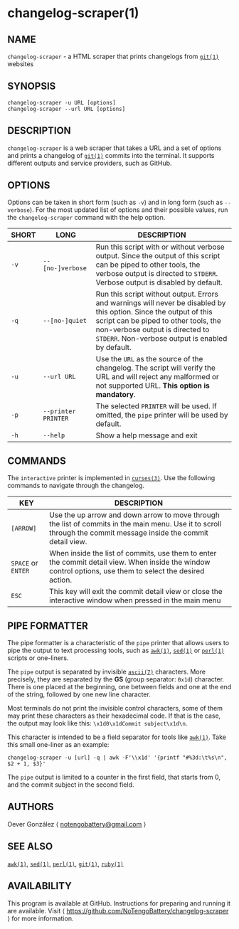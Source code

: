 # changelog-scraper(1)

## NAME
`changelog-scraper` - a HTML scraper that prints changelogs from [`git(1)`](https://linux.die.net/man/1/git) websites

## SYNOPSIS
```shell
changelog-scraper -u URL [options]
changelog-scraper --url URL [options]
```

## DESCRIPTION
`changelog-scraper` is a web scraper that takes a URL and a set of options and prints a changelog of [`git(1)`](https://linux.die.net/man/1/git) commits into the terminal. It supports different outputs and service providers, such as GitHub.

## OPTIONS
Options can be taken in short form (such as `-v`) and in long form (such as `--verbose`). For the most updated list of options and their possible values, run the `changelog-scraper` command with the help option.

|SHORT|LONG|DESCRIPTION|
|-|-|-|
|`-v`|`--[no-]verbose`|Run this script with or without verbose output. Since the output of this script can be piped to other tools, the verbose output is directed to `STDERR`. Verbose output is disabled by default.|
|`-q`|`--[no-]quiet`|Run this script without output. Errors and warnings will never be disabled by this option. Since the output of this script can be piped to other tools, the non-verbose output is directed to `STDERR`. Non-verbose output is enabled by default.|
|`-u`|`--url URL`|Use the `URL` as the source of the changelog. The script will verify the URL and will reject any malformed or not supported URL. **This option is mandatory**.|
|`-p`|`--printer PRINTER`|The selected `PRINTER` will be used. If omitted, the `pipe` printer will be used by default.
|`-h`|`--help`|Show a help message and exit|

## COMMANDS
The `interactive` printer is implemented in [`curses(3)`](https://linux.die.net/man/3/curses). Use the following commands to navigate through the changelog.

|KEY|DESCRIPTION|
|-|-|
|`[ARROW]`|Use the up arrow and down arrow to move through the list of commits in the main menu. Use it to scroll through the commit message inside the commit detail view.|
|`SPACE` or `ENTER`|When inside the list of commits, use them to enter the commit detail view. When inside the window control options, use them to select the desired action.|
|`ESC`|This key will exit the commit detail view or close the interactive window when pressed in the main menu|

## PIPE FORMATTER
The pipe formatter is a characteristic of the `pipe` printer that allows users to pipe the output to text processing tools, such as [`awk(1)`](https://linux.die.net/man/1/awk), [`sed(1)`](https://linux.die.net/man/1/sed) or [`perl(1)`](https://linux.die.net/man/1/perl) scripts or one-liners.

The `pipe` output is separated by invisible [`ascii(7)`](https://linux.die.net/man/7/ascii) characters. More precisely, they are separated by the **GS** (group separator: `0x1d`) character. There is one placed at the beginning, one between fields and one at the end of the string, followed by one new line character.

Most terminals do not print the invisible control characters, some of them may print these characters as their hexadecimal code. If that is the case, the output may look like this: `\x1d0\x1dCommit subject\x1d\n`.

This character is intended to be a field separator for tools like [`awk(1)`](https://linux.die.net/man/1/awk). Take this small one-liner as an example:
```shell
changelog-scraper -u [url] -q | awk -F'\\x1d' '{printf "#%3d:\t%s\n", $2 + 1, $3}'
```

The `pipe` output is limited to a counter in the first field, that starts from 0, and the commit subject in the second field.

## AUTHORS
Oever González ⟨ notengobattery@gmail.com ⟩

## SEE ALSO
[`awk(1)`](https://linux.die.net/man/1/awk), [`sed(1)`](https://linux.die.net/man/1/sed), [`perl(1)`](https://linux.die.net/man/1/perl), [`git(1)`](https://linux.die.net/man/1/git), [`ruby(1)`](https://linux.die.net/man/1/ruby)

## AVAILABILITY
This program is available at GitHub. Instructions for preparing and running it are available. Visit ⟨ https://github.com/NoTengoBattery/changelog-scraper ⟩ for more information.
